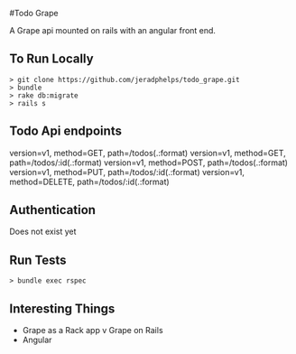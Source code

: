 #Todo Grape

A Grape api mounted on rails with an angular front end.  

## To Run Locally

    > git clone https://github.com/jeradphelps/todo_grape.git
    > bundle
    > rake db:migrate
    > rails s
    
## Todo Api endpoints

version=v1, method=GET, path=/todos(.:format)
version=v1, method=GET, path=/todos/:id(.:format)
version=v1, method=POST, path=/todos(.:format)
version=v1, method=PUT, path=/todos/:id(.:format)
version=v1, method=DELETE, path=/todos/:id(.:format)


## Authentication

Does not exist yet

## Run Tests

    > bundle exec rspec
    
## Interesting Things
* Grape as a Rack app v Grape on Rails
* Angular

